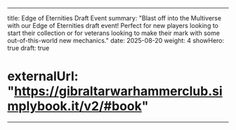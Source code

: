 
---
title: Edge of Eternities Draft Event
summary: "Blast off into the Multiverse with our Edge of Eternities draft event! Perfect for new players looking to start their collection or for veterans looking to make their mark with some out-of-this-world new mechanics."
date: 2025-08-20
weight: 4
showHero: true
draft: true
# externalUrl: "https://gibraltarwarhammerclub.simplybook.it/v2/#book"
---


